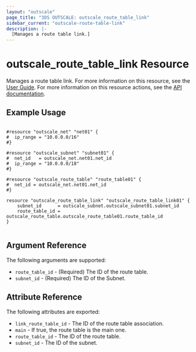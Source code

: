 ```yaml
---
layout: "outscale"
page_title: "3DS OUTSCALE: outscale_route_table_link"
sidebar_current: "outscale-route-table-link"
description: |-
  [Manages a route table link.]
---
```


# outscale_route_table_link Resource

Manages a route table link.
For more information on this resource, see the [User Guide](https://wiki.outscale.net/display/EN/About+Route+Tables).
For more information on this resource actions, see the [API documentation](https://docs-beta.outscale.com/#linkroutetable).

## Example Usage

```hcl

#resource "outscale_net" "net01" {
#  ip_range = "10.0.0.0/16"
#}

#resource "outscale_subnet" "subnet01" {
#  net_id   = outscale_net.net01.net_id
#  ip_range = "10.0.0.0/18"
#}

#resource "outscale_route_table" "route_table01" {
#  net_id = outscale_net.net01.net_id
#}

resource "outscale_route_table_link" "outscale_route_table_link01" {
	subnet_id      = outscale_subnet.outscale_subnet01.subnet_id
	route_table_id = outscale_route_table.outscale_route_table01.route_table_id
}


```

## Argument Reference

The following arguments are supported:

* `route_table_id` - (Required) The ID of the route table.
* `subnet_id` - (Required) The ID of the Subnet.

## Attribute Reference

The following attributes are exported:

* `link_route_table_id` - The ID of the route table association.
* `main` - If true, the route table is the main one.
* `route_table_id` - The ID of the route table.
* `subnet_id` - The ID of the subnet.
